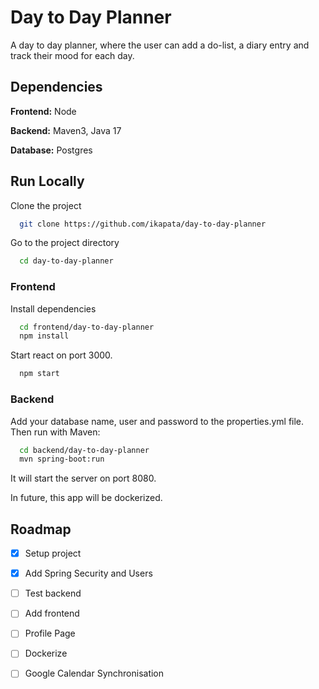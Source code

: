 
# Day to Day Planner

A day to day planner, where the user can add a do-list, a diary entry and track their mood for each day. 




## Dependencies

**Frontend:** Node

**Backend:** Maven3, Java 17

**Database:**  Postgres

## Run Locally

Clone the project

```bash
  git clone https://github.com/ikapata/day-to-day-planner 
```

Go to the project directory

```bash
  cd day-to-day-planner
```

### Frontend

Install dependencies

```bash
  cd frontend/day-to-day-planner
  npm install
```

Start react on port 3000.

```bash
  npm start
```

### Backend

Add your database name, user and password to the properties.yml file. Then run with Maven:

```bash
  cd backend/day-to-day-planner
  mvn spring-boot:run
```

It will start the server on port 8080.

In future, this app will be dockerized. 


## Roadmap

- [x]  Setup project
- [x]  Add Spring Security and Users
- [ ]  Test backend
- [ ]  Add frontend
- [ ]  Profile Page
- [ ]  Dockerize
- [ ]  Google Calendar Synchronisation

